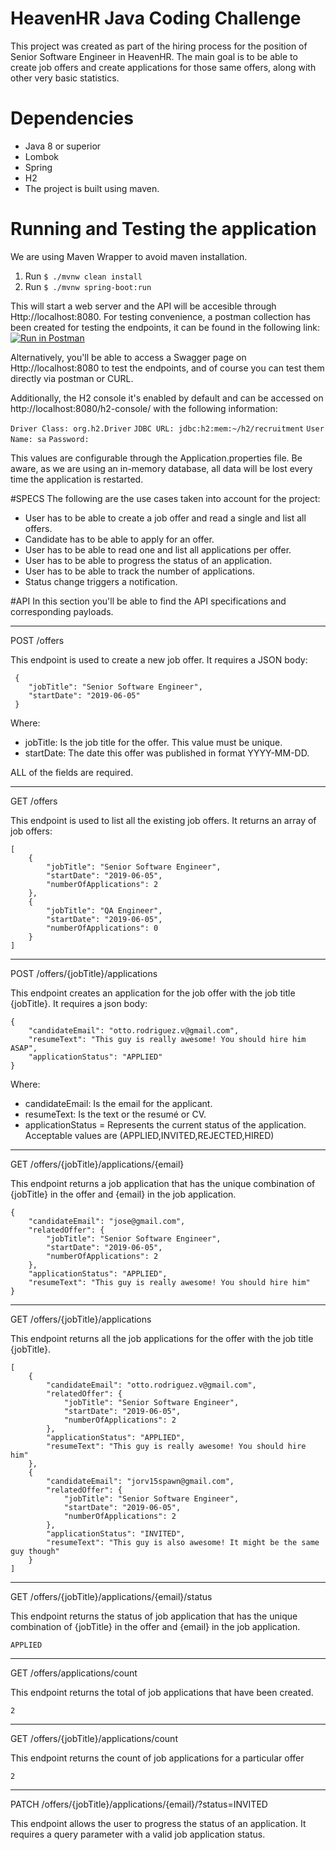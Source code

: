 # HeavenHR Java Coding Challenge
This project was created as part of the hiring process for the position of Senior Software Engineer in HeavenHR. The main goal is to be able 
to create job offers and create applications for those same offers, along with other very basic statistics. 

# Dependencies
- Java 8 or superior
- Lombok
- Spring 
- H2 
- The project is built using maven. 

# Running  and Testing the application
We are using Maven Wrapper to avoid maven installation. 

1. Run ```$ ./mvnw clean install```
2. Run ```$ ./mvnw spring-boot:run``` 

This will start a web server and the API will be accesible through Http://localhost:8080.
For testing convenience, a postman collection has been created for testing the endpoints, it can be found in the following link: 
[![Run in Postman](https://run.pstmn.io/button.svg)](https://app.getpostman.com/run-collection/d82b4496088c6d6270aa)

Alternatively, you'll be able to access a Swagger page on Http://localhost:8080 to test the endpoints, and of course you can test them 
directly via postman or CURL.

Additionally, the H2 console it's enabled by default and can be accessed on http://localhost:8080/h2-console/ with the following information: 

```Driver Class: org.h2.Driver```
```JDBC URL: jdbc:h2:mem:~/h2/recruitment```
```User Name: sa```
```Password: ```

This values are configurable through the Application.properties file. Be aware, as we are using an in-memory database, all data will be lost
every time the application is restarted. 

#SPECS
The following are the use cases taken into account for the project: 
- User has to be able to create a job offer and read a single and list all offers.
- Candidate has to be able to apply for an offer.
- User has to be able to read one and list all applications per offer.
- User has to be able to progress the status of an application.
- User has to be able to track the number of applications.
- Status change triggers a notification.

#API
In this section you'll be able to find the API specifications and corresponding payloads. 

***
POST /offers

This endpoint is used to create a new job offer. It requires a JSON body: 
```
 {
    "jobTitle": "Senior Software Engineer",
    "startDate": "2019-06-05"
 }
```
Where: 
- jobTitle: Is the job title for the offer. This value must be unique. 
- startDate: The date this offer was published in format YYYY-MM-DD. 

ALL of the fields are required. 

***

GET /offers

This endpoint is used to list all the existing job offers. It returns an array of job offers: 
```
[
    {
        "jobTitle": "Senior Software Engineer",
        "startDate": "2019-06-05",
        "numberOfApplications": 2
    },
    {
        "jobTitle": "QA Engineer",
        "startDate": "2019-06-05",
        "numberOfApplications": 0
    }
]
```
***

POST /offers/{jobTitle}/applications

This endpoint creates an application for the job offer with the job title {jobTitle}. It requires a json body: 
```
{
    "candidateEmail": "otto.rodriguez.v@gmail.com", 
    "resumeText": "This guy is really awesome! You should hire him ASAP", 
    "applicationStatus": "APPLIED"
}
```
Where: 

- candidateEmail: Is the email for the applicant. 
- resumeText: Is the text or the resumé or CV. 
- applicationStatus = Represents the current status of the application. Acceptable values are (APPLIED,INVITED,REJECTED,HIRED)

*** 
GET /offers/{jobTitle}/applications/{email}

This endpoint returns a job application that has the unique combination of {jobTitle} in the offer and {email} in the job application. 
```
{
    "candidateEmail": "jose@gmail.com",
    "relatedOffer": {
        "jobTitle": "Senior Software Engineer",
        "startDate": "2019-06-05",
        "numberOfApplications": 2
    },
    "applicationStatus": "APPLIED",
    "resumeText": "This guy is really awesome! You should hire him"
}
```
***
GET /offers/{jobTitle}/applications

This endpoint returns all the job applications for the offer with the job title {jobTitle}. 
```
[
    {
        "candidateEmail": "otto.rodriguez.v@gmail.com",
        "relatedOffer": {
            "jobTitle": "Senior Software Engineer",
            "startDate": "2019-06-05",
            "numberOfApplications": 2
        },
        "applicationStatus": "APPLIED",
        "resumeText": "This guy is really awesome! You should hire him"
    },
    {
        "candidateEmail": "jorv15spawn@gmail.com",
        "relatedOffer": {
            "jobTitle": "Senior Software Engineer",
            "startDate": "2019-06-05",
            "numberOfApplications": 2
        },
        "applicationStatus": "INVITED",
        "resumeText": "This guy is also awesome! It might be the same guy though"
    }
]
```
***
GET /offers/{jobTitle}/applications/{email}/status

This endpoint returns the status of job application that has the unique combination of {jobTitle} in the offer and {email} in the job application.

```APPLIED``` 

***
GET /offers/applications/count

This endpoint returns the total of job applications that have been created. 

```2```

***

GET /offers/{jobTitle}/applications/count

This endpoint returns the count of job applications for a particular offer

```2```

***

PATCH /offers/{jobTitle}/applications/{email}/?status=INVITED

This endpoint allows the user to progress the status of an application. It requires a query parameter with a valid job application status. 

